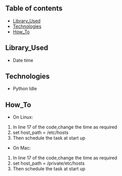 ## Table of contents
* [Library_Used](#library_used)
* [Technologies](#technologies)
* [How_To](#how_to)

## Library_Used
* Date time

## Technologies
* Python Idle

## How_To
* On Linux:

1) In line 17 of the code,change the time as required
2) set host_path = /etc/hosts
3) Then schedule the task at start up


* On Mac:

1) In line 17 of the code,change the time as required
2) set host_path = /private/etc/hosts
3) Then schedule the task at start up
